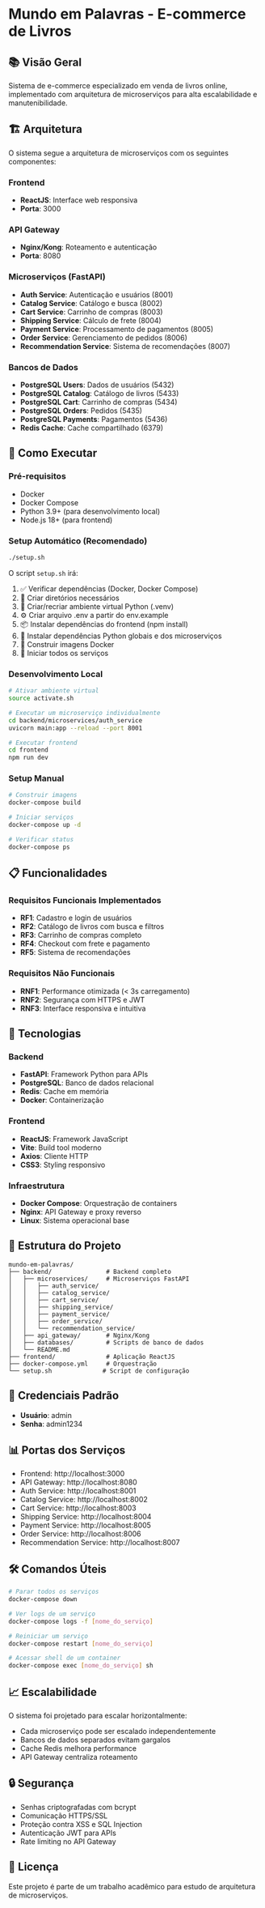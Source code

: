# Mundo em Palavras - E-commerce de Livros

## 📚 Visão Geral
Sistema de e-commerce especializado em venda de livros online, implementado com arquitetura de microserviços para alta escalabilidade e manutenibilidade.

## 🏗️ Arquitetura
O sistema segue a arquitetura de microserviços com os seguintes componentes:

### Frontend
- **ReactJS**: Interface web responsiva
- **Porta**: 3000

### API Gateway
- **Nginx/Kong**: Roteamento e autenticação
- **Porta**: 8080

### Microserviços (FastAPI)
- **Auth Service**: Autenticação e usuários (8001)
- **Catalog Service**: Catálogo e busca (8002)
- **Cart Service**: Carrinho de compras (8003)
- **Shipping Service**: Cálculo de frete (8004)
- **Payment Service**: Processamento de pagamentos (8005)
- **Order Service**: Gerenciamento de pedidos (8006)
- **Recommendation Service**: Sistema de recomendações (8007)

### Bancos de Dados
- **PostgreSQL Users**: Dados de usuários (5432)
- **PostgreSQL Catalog**: Catálogo de livros (5433)
- **PostgreSQL Cart**: Carrinho de compras (5434)
- **PostgreSQL Orders**: Pedidos (5435)
- **PostgreSQL Payments**: Pagamentos (5436)
- **Redis Cache**: Cache compartilhado (6379)

## 🚀 Como Executar

### Pré-requisitos
- Docker
- Docker Compose
- Python 3.9+ (para desenvolvimento local)
- Node.js 18+ (para frontend)

### Setup Automático (Recomendado)
```bash
./setup.sh
```

O script `setup.sh` irá:
1. ✅ Verificar dependências (Docker, Docker Compose)
2. 📁 Criar diretórios necessários
3. 🐍 Criar/recriar ambiente virtual Python (.venv)
4. ⚙️ Criar arquivo .env a partir do env.example
5. 📦 Instalar dependências do frontend (npm install)
6. 🐍 Instalar dependências Python globais e dos microserviços
7. 🐳 Construir imagens Docker
8. 🚀 Iniciar todos os serviços

### Desenvolvimento Local
```bash
# Ativar ambiente virtual
source activate.sh

# Executar um microserviço individualmente
cd backend/microservices/auth_service
uvicorn main:app --reload --port 8001

# Executar frontend
cd frontend
npm run dev
```

### Setup Manual
```bash
# Construir imagens
docker-compose build

# Iniciar serviços
docker-compose up -d

# Verificar status
docker-compose ps
```

## 📋 Funcionalidades

### Requisitos Funcionais Implementados
- **RF1**: Cadastro e login de usuários
- **RF2**: Catálogo de livros com busca e filtros
- **RF3**: Carrinho de compras completo
- **RF4**: Checkout com frete e pagamento
- **RF5**: Sistema de recomendações

### Requisitos Não Funcionais
- **RNF1**: Performance otimizada (< 3s carregamento)
- **RNF2**: Segurança com HTTPS e JWT
- **RNF3**: Interface responsiva e intuitiva

## 🔧 Tecnologias

### Backend
- **FastAPI**: Framework Python para APIs
- **PostgreSQL**: Banco de dados relacional
- **Redis**: Cache em memória
- **Docker**: Containerização

### Frontend
- **ReactJS**: Framework JavaScript
- **Vite**: Build tool moderno
- **Axios**: Cliente HTTP
- **CSS3**: Styling responsivo

### Infraestrutura
- **Docker Compose**: Orquestração de containers
- **Nginx**: API Gateway e proxy reverso
- **Linux**: Sistema operacional base

## 📁 Estrutura do Projeto
```
mundo-em-palavras/
├── backend/               # Backend completo
│   ├── microservices/     # Microserviços FastAPI
│   │   ├── auth_service/
│   │   ├── catalog_service/
│   │   ├── cart_service/
│   │   ├── shipping_service/
│   │   ├── payment_service/
│   │   ├── order_service/
│   │   └── recommendation_service/
│   ├── api_gateway/       # Nginx/Kong
│   ├── databases/         # Scripts de banco de dados
│   └── README.md
├── frontend/              # Aplicação ReactJS
├── docker-compose.yml     # Orquestração
└── setup.sh              # Script de configuração
```

## 🔐 Credenciais Padrão
- **Usuário**: admin
- **Senha**: admin1234

## 📊 Portas dos Serviços
- Frontend: http://localhost:3000
- API Gateway: http://localhost:8080
- Auth Service: http://localhost:8001
- Catalog Service: http://localhost:8002
- Cart Service: http://localhost:8003
- Shipping Service: http://localhost:8004
- Payment Service: http://localhost:8005
- Order Service: http://localhost:8006
- Recommendation Service: http://localhost:8007

## 🛠️ Comandos Úteis
```bash
# Parar todos os serviços
docker-compose down

# Ver logs de um serviço
docker-compose logs -f [nome_do_serviço]

# Reiniciar um serviço
docker-compose restart [nome_do_serviço]

# Acessar shell de um container
docker-compose exec [nome_do_serviço] sh
```

## 📈 Escalabilidade
O sistema foi projetado para escalar horizontalmente:
- Cada microserviço pode ser escalado independentemente
- Bancos de dados separados evitam gargalos
- Cache Redis melhora performance
- API Gateway centraliza roteamento

## 🔒 Segurança
- Senhas criptografadas com bcrypt
- Comunicação HTTPS/SSL
- Proteção contra XSS e SQL Injection
- Autenticação JWT para APIs
- Rate limiting no API Gateway

## 📝 Licença
Este projeto é parte de um trabalho acadêmico para estudo de arquitetura de microserviços.